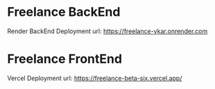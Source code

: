 # Freelance BackEnd
Render BackEnd Deployment url: https://freelance-ykar.onrender.com

# Freelance FrontEnd
Vercel Deployment url: https://freelance-beta-six.vercel.app/
